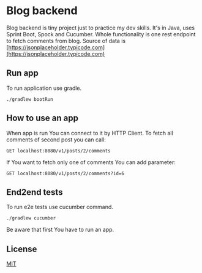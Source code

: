 # Blog backend

Blog backend is tiny project just to practice my dev skills. It's in Java, uses Sprint Boot, Spock and Cucumber.
Whole functionality is one rest endpoint to fetch comments from blog. Source of data is [https://jsonplaceholder.typicode.com](https://jsonplaceholder.typicode.com)

## Run app

To run application use gradle.

```
./gradlew bootRun
```

## How to use an app

When app is run You can connect to it by HTTP Client. To fetch all comments of second post you can call:
```
GET localhost:8080/v1/posts/2/comments
```

If You want to fetch only one of comments You can add parameter:

```
GET localhost:8080/v1/posts/2/comments?id=6
```

## End2end tests

To run e2e tests use cucumber command.
```
./gradlew cucumber
```
Be aware that first You have to run an app.


## License

[MIT](https://choosealicense.com/licenses/mit/)
